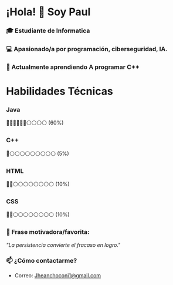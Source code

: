 # ¡Hola! 👋 Soy Paul 

### 🎓 Estudiante de Informatica  
### 💻 Apasionado/a por programación, ciberseguridad, IA.  
### 🌱 Actualmente aprendiendo A programar C++ 

# Habilidades Técnicas  

### Java  
🔵🔵🔵🔵🔵🔵⚪⚪⚪⚪ (60%)  

### C++  
🔵⚪⚪⚪⚪⚪⚪⚪⚪⚪ (5%)  

### HTML  
🔵🔵⚪⚪⚪⚪⚪⚪⚪⚪ (10%)  

### CSS  
🔵🔵⚪⚪⚪⚪⚪⚪⚪⚪ (10%)  

### 🚀 Frase motivadora/favorita:  
*"La persistencia convierte el fracaso en logro."*  

### 📫 ¿Cómo contactarme?  
- Correo: Jheanchoconi1@gmail.com
